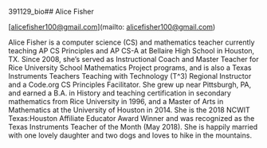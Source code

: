 391129_bio## Alice Fisher

[alicefisher100@gmail.com](mailto: alicefisher100@gmail.com)

Alice Fisher is a computer science (CS) and mathematics teacher currently teaching AP CS Principles and AP CS-A at Bellaire High School in Houston, TX. Since 2008, she’s served as Instructional Coach and Master Teacher for Rice University School Mathematics Project programs, and is also a Texas Instruments Teachers Teaching with Technology (T^3) Regional Instructor and a Code.org CS Principles Facilitator. She grew up near Pittsburgh, PA, and earned a B.A. in History and teaching certification in secondary mathematics from Rice University in 1996, and a Master of Arts in Mathematics at the University of Houston in 2014. She is the 2018 NCWIT Texas:Houston Affiliate Educator Award Winner and was recognized as the Texas Instruments Teacher of the Month (May 2018). She is happily married with one lovely daughter and two dogs and loves to hike in the mountains.
